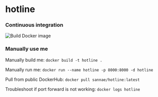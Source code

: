 # hotline

### Continuous integration

![Build Docker image](https://github.com/sannae/hotline/actions/workflows/build-docker-image.yml/badge.svg)

### Manually use me

Manually build me: `docker build -t hotline .`

Manually run me: `docker run --name hotline -p 8000:8000 -d hotline`

Pull from public DockerHub: `docker pull sannae/hotline:latest`

Troubleshoot if port forward is not working: `docker logs hotline`
